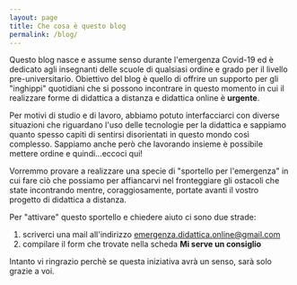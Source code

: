 ```yaml
---
layout: page
title: Che cosa è questo blog
permalink: /blog/
---
```


Questo blog nasce e assume senso durante l'emergenza Covid-19 ed è dedicato agli insegnanti delle scuole di qualsiasi ordine e grado per il livello pre-universitario.
Obiettivo del blog è quello di offrire un supporto per gli "inghippi" quotidiani che si possono incontrare in questo momento in cui il realizzare forme di didattica a distanza e didattica online è **urgente**. 

Per motivi di studio e di lavoro, abbiamo potuto interfacciarci con diverse situazioni che riguardano l'uso delle tecnologie per la didattica e sappiamo quanto spesso capiti di sentirsi disorientati in questo mondo così complesso. Sappiamo anche però che lavorando insieme è possibile mettere ordine e quindi...eccoci qui!

Vorremmo provare a realizzare una specie di "sportello per l'emergenza" in cui fare ciò che possiamo per affiancarvi nel fronteggiare gli ostacoli che state incontrando mentre, coraggiosamente, portate avanti il vostro progetto di didattica a distanza.

Per "attivare" questo sportello e chiedere aiuto ci sono due strade:
1) scriverci una mail all'indirizzo emergenza.didattica.online@gmail.com
2) compilare il form che trovate nella scheda **Mi serve un consiglio**

Intanto vi ringrazio perchè se questa iniziativa avrà un senso, sarà solo grazie a voi.
